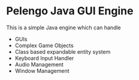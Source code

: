 # Pelengo Java GUI Engine

This is a simple Java engine which can handle

+ GUIs
+ Complex Game Objects
+ Class based expandable entity system
+ Keyboard Input Handler
+ Audio Management
+ Window Management
